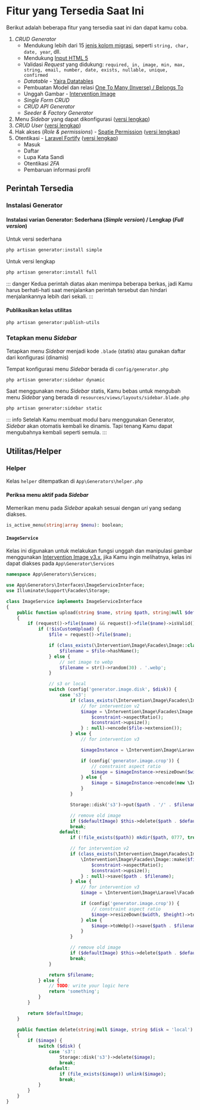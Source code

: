 # Fitur yang Tersedia Saat Ini

Berikut adalah beberapa fitur yang tersedia saat ini dan dapat kamu coba.

1. _CRUD Generator_
    - Mendukung lebih dari 15 [jenis kolom migrasi](https://laravel.com/docs/10.x/migrations#available-column-types), seperti `string, char, date, year`, dll.
    - Mendukung [Input HTML 5](https://developer.mozilla.org/en-US/docs/Learn/Forms/HTML5_input_types)
    - Validasi _Request_ yang didukung: `required, in, image, min, max, string, email, number, date, exists, nullable, unique, confirmed`  
     - _Datatable_ - [Yajra Datatables](https://github.com/yajra/laravel-datatables)
    - Pembuatan Model dan relasi [One To Many (Inverse) / Belongs To](https://laravel.com/docs/10.x/eloquent-relationships#one-to-many-inverse)
    - Unggah Gambar - [Intervention Image](https://image.intervention.io/v2)
    - _Single Form CRUD_
    - _CRUD API Generator_
    - _Seeder & Factory Generator_
2. Menu _Sidebar_ yang dapat dikonfigurasi ([versi lengkap](get-started.md#versi-lengkap))
3. _CRUD User_ ([versi lengkap](get-started.md#versi-lengkap))
4. Hak akses (_Role & permissions_) - [Spatie Permission](https://spatie.be/docs/laravel-permission/v5/introduction) ([versi lengkap](get-started.md#versi-lengkap))
5. Otentikasi - [Laravel Fortify](https://laravel.com/docs/10.x/fortify) ([versi lengkap](get-started.md#versi-lengkap))
    - Masuk
    - Daftar
    - Lupa Kata Sandi
    - Otentikasi _2FA_
    - Pembaruan informasi profil 

## Perintah Tersedia

### Instalasi Generator
#### Instalasi varian Generator: Sederhana (_Simple version_) / Lengkap (_Full version_)

Untuk versi sederhana
```sh
php artisan generator:install simple
```
Untuk versi lengkap
```sh
php artisan generator:install full
```
::: danger
Kedua perintah diatas akan menimpa beberapa berkas, jadi Kamu harus berhati-hati saat menjalankan perintah tersebut dan hindari menjalankannya lebih dari sekali.
:::

#### Publikasikan kelas utilitas
```sh
php artisan generator:publish-utils
```

### Tetapkan menu _Sidebar_
Tetapkan menu _Sidebar_ menjadi kode `.blade` (statis) atau gunakan daftar dari konfigurasi (dinamis)

Tempat konfigurasi menu _Sidebar_ berada di ```config/generator.php```

```sh
php artisan generator:sidebar dynamic
```

Saat menggunakan menu _Sidebar_ statis, Kamu bebas untuk mengubah menu _Sidebar_ yang berada di  ```resources/views/layouts/sidebar.blade.php```

```sh
php artisan generator:sidebar static
```
::: info
Setelah Kamu membuat modul baru menggunakan Generator, _Sidebar_ akan otomatis kembali ke dinamis. Tapi tenang Kamu dapat mengubahnya kembali seperti semula.
:::

## Utilitas/Helper

### Helper

Kelas `helper` ditempatkan di `App\Generators\helper.php`

#### Periksa menu aktif pada _Sidebar_
Memerikan menu pada _Sidebar_ apakah sesuai dengan _uri_ yang sedang diakses.
```php
is_active_menu(string|array $menu): boolean;
```

#### `ImageService`
Kelas ini digunakan untuk melakukan fungsi unggah dan manipulasi gambar menggunakan [Intervention Image v3.x](https://image.intervention.io/v3), jika Kamu ingin melihatnya, kelas ini dapat diakses pada `App\Generator\Services`

```php
namespace App\Generators\Services;

use App\Generators\Interfaces\ImageServiceInterface;
use Illuminate\Support\Facades\Storage;

class ImageService implements ImageServiceInterface
{
    public function upload(string $name, string $path, string|null $defaultImage = null, string $disk = 'local', int $width = 500, int $height = 500, bool $isCustomUpload = false): string|null
    {
        if (request()->file($name) && request()->file($name)->isValid()) {
            if (!$isCustomUpload) {
                $file = request()->file($name);

                if (class_exists(\Intervention\Image\Facades\Image::class)) {
                    $filename = $file->hashName();
                } else {
                    // set image to webp
                    $filename = str()->random(30) . '.webp';
                }

                // s3 or local
                switch (config('generator.image.disk', $disk)) {
                    case 's3':
                        if (class_exists(\Intervention\Image\Facades\Image::class)) {
                            // for intervention v2
                            $image = \Intervention\Image\Facades\Image::make($file)->resize($width, $height, config('generator.image.crop') ? function ($constraint) {
                                $constraint->aspectRatio();
                                $constraint->upsize();
                            } : null)->encode($file->extension());
                        } else {
                            // for intervention v3

                            $imageInstance = \Intervention\Image\Laravel\Facades\Image::read($file);

                            if (config('generator.image.crop')) {
                                // constraint aspect ratio
                                $image = $imageInstance->resizeDown($width, $height)->encode(new \Intervention\Image\Encoders\WebpEncoder(quality: 65));
                            } else {
                                $image = $imageInstance->encode(new \Intervention\Image\Encoders\WebpEncoder(quality: 65));
                            }
                        }

                        Storage::disk('s3')->put($path . '/' . $filename, $image);

                        // remove old image
                        if ($defaultImage) $this->delete($path . $defaultImage, 's3');
                        break;
                    default:
                        if (!file_exists($path)) mkdir($path, 0777, true);

                        // for intervention v2
                        if (class_exists(\Intervention\Image\Facades\Image::class)) {
                            \Intervention\Image\Facades\Image::make($file->getRealPath())->resize($width, $height, config('generator.image.crop') ? function ($constraint) {
                                $constraint->aspectRatio();
                                $constraint->upsize();
                            } : null)->save($path . $filename);
                        } else {
                            // for intervention v3
                            $image = \Intervention\Image\Laravel\Facades\Image::read($file);

                            if (config('generator.image.crop')) {
                                // constraint aspect ratio
                                $image->resizeDown($width, $height)->toWebp()->save($path . $filename);
                            } else {
                                $image->toWebp()->save($path . $filename);
                            }
                        }

                        // remove old image
                        if ($defaultImage) $this->delete($path . $defaultImage);
                        break;
                }

                return $filename;
            } else {
                // TODO: write your logic here
                return 'something';
            }
        }

        return $defaultImage;
    }

    public function delete(string|null $image, string $disk = 'local'): void
    {
        if ($image) {
            switch ($disk) {
                case 's3':
                    Storage::disk('s3')->delete($image);
                    break;
                default:
                    if (file_exists($image)) unlink($image);
                    break;
            }
        }
    }
}

```

